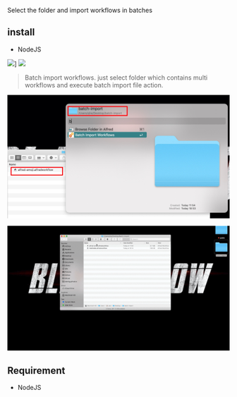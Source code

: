 Select the folder and import workflows in batches

## install
- NodeJS


![](https://img.shields.io/badge/version-v1.0.0-green?style=for-the-badge)]
[![](https://img.shields.io/badge/download-click-blue?style=for-the-badge)](./Batch%20Import%20Workflows.alfredworkflow)



<!-- more -->
> Batch import workflows. just select folder which contains multi workflows and execute batch import file action.

![](./screenshot.jpeg)

![](./screenshot.gif)

## Requirement
- NodeJS

